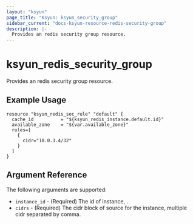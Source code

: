```yaml
---
layout: "ksyun"
page_title: "Ksyun: ksyun_security_group"
sidebar_current: "docs-ksyun-resource-redis-security-group"
description: |-
  Provides an redis security group resource.
---
```


# ksyun_redis_security_group

Provides an redis security group resource.

## Example Usage

```hcl
resource "ksyun_redis_sec_rule" "default" {
  cache_id          = "${ksyun_redis_instance.default.id}"
  available_zone    = "${var.available_zone}"
  rules=[
    {
      cidr="10.0.3.4/32"
    }
  ]
}
```

## Argument Reference

The following arguments are supported:

* `instance_id` - (Required) The id of instance, .
* `cidrs` - (Required) The cidr block of source for the instance, multiple cidr separated by comma.

